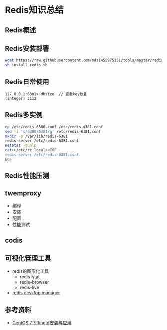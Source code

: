 # Redis知识总结
## Redis概述

## Redis安装部署
``` bash
wget https://raw.githubusercontent.com/mds1455975151/tools/master/redis/install_redis.sh
sh install_redis.sh
```
## Redis日常使用
``` text
127.0.0.1:6381> dbsize  // 查看key数量
(integer) 3112
```
## Redis多实例
``` bash
cp /etc/redis-6380.conf /etc/redis-6381.conf
sed -i 's/6380/6381/g' /etc/redis-6381.conf
mkdir -p /var/lib/redis-6381
redis-server /etc/redis-6381.conf
netstat -tunlp
cat>>/etc/rc.local<<EOF
redis-server /etc/redis-6381.conf
EOF
```
## Redis性能压测
## twemproxy
- 编译
- 安装
- 配置
- 性能测试
## codis
## 可视化管理工具
- redis的图形化工具
  - redis-stat
  - redis-browser
  - redis-live
- [redis desktop manager](https://redisdesktop.com/download)

## 参考资料
- [CentOS 7下Rinetd安装与应用](https://www.cnblogs.com/zhenyuyaodidiao/p/5540209.html)
